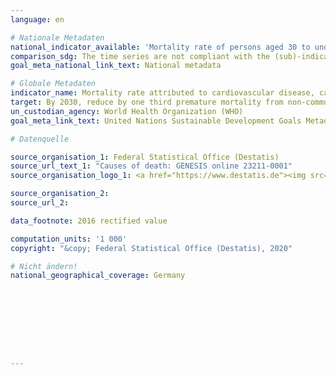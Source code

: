 ```yaml
---
language: en

# Nationale Metadaten
national_indicator_available: 'Mortality rate of persons aged 30 to under 70 years attributed to; a) cardiovascular disease; b) cancer; c) diabetes mellitus; d) chronic respiratory disease'
comparison_sdg: The time series are not compliant with the (sub)-indicators described in the international metadata description.
goal_meta_national_link_text: National metadata

# Globale Metadaten
indicator_name: Mortality rate attributed to cardiovascular disease, cancer, diabetes or chronic respiratory disease
target: By 2030, reduce by one third premature mortality from non-communicable diseases through prevention and treatment and promote mental health and well-being
un_custodian_agency: World Health Organization (WHO)
goal_meta_link_text: United Nations Sustainable Development Goals Metadata

# Datenquelle

source_organisation_1: Federal Statistical Office (Destatis)
source_url_text_1: "Causes of death: GENESIS online 23211-0001"
source_organisation_logo_1: <a href="https://www.destatis.de"><img src="https://g205sdgs.github.io/sdg-indicators/public/LogosEn/destatis.png" alt="Logo Destatis" /></a>

source_organisation_2:
source_url_2:

data_footnote: 2016 rectified value

computation_units: '1 000'
copyright: "&copy; Federal Statistical Office (Destatis), 2020"

# Nicht ändern!
national_geographical_coverage: Germany









---
```


